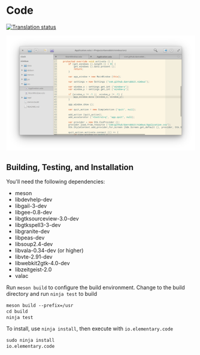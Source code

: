 # Code
[![Translation status](https://l10n.elementary.io/widgets/scratch/-/svg-badge.svg)](https://l10n.elementary.io/projects/scratch/?utm_source=widget)

![Screenshot](data/screenshot.png?raw=true)

## Building, Testing, and Installation

You'll need the following dependencies:
* meson
* libdevhelp-dev
* libgail-3-dev
* libgee-0.8-dev
* libgtksourceview-3.0-dev
* libgtkspell3-3-dev
* libgranite-dev
* libpeas-dev
* libsoup2.4-dev
* libvala-0.34-dev (or higher)
* libvte-2.91-dev
* libwebkit2gtk-4.0-dev
* libzeitgeist-2.0
* valac

Run `meson build` to configure the build environment. Change to the build directory and run `ninja test` to build

    meson build --prefix=/usr
    cd build
    ninja test

To install, use `ninja install`, then execute with `io.elementary.code`

    sudo ninja install
    io.elementary.code
